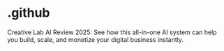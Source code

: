 # .github
Creative Lab AI Review 2025: See how this all-in-one AI system can help you build, scale, and monetize your digital business instantly.
